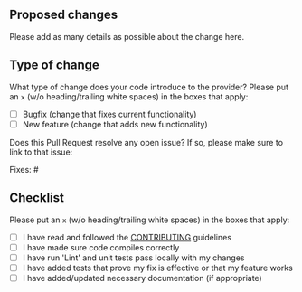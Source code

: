 ## Proposed changes

Please add as many details as possible about the change here.

## Type of change

What type of change does your code introduce to the provider? Please put an `x` (w/o heading/trailing white spaces)
in the boxes that apply:

- [ ] Bugfix (change that fixes current functionality)
- [ ] New feature (change that adds new functionality)

Does this Pull Request resolve any open issue? If so, please make sure to link to that issue:

Fixes: #

## Checklist

Please put an `x` (w/o heading/trailing white spaces) in the boxes that apply:

- [ ] I have read and followed the [CONTRIBUTING](https://github.com/dikhan/terraform-provider-insight/blob/master/.github/CONTRIBUTING.md) guidelines
- [ ] I have made sure code compiles correctly
- [ ] I have run 'Lint' and unit tests pass locally with my changes
- [ ] I have added tests that prove my fix is effective or that my feature works
- [ ] I have added/updated necessary documentation (if appropriate)

